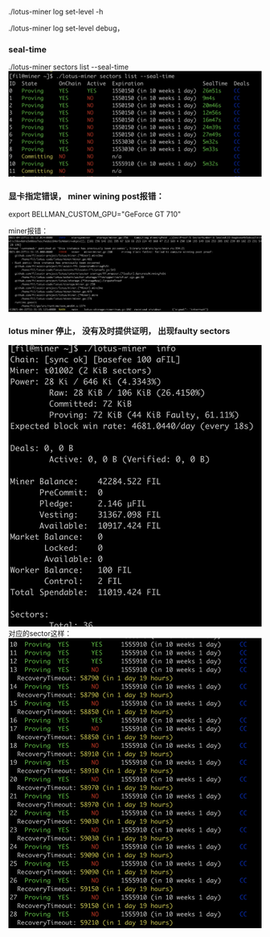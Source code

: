 
 ./lotus-miner log set-level -h 
 
 ./lotus-miner log set-level debug， 
 
 
 
 
### seal-time 
./lotus-miner sectors list --seal-time
 ![-w730](media/16189973991759.jpg)


### 显卡指定错误， miner wining post报错：

export BELLMAN_CUSTOM_GPU="GeForce GT 710"

miner报错：
![-w1771](media/16190625712226.jpg)


### lotus miner 停止， 没有及时提供证明，  出现faulty sectors
![-w572](media/16190634492059.jpg)
对应的sector这样：
![-w751](media/16190635096854.jpg)
